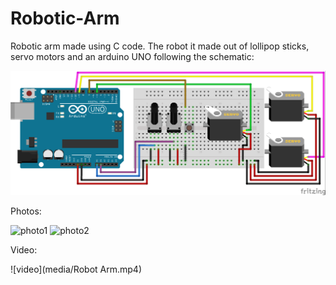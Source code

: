 # Robotic-Arm
Robotic arm made using C code. The robot it made out of lollipop sticks, servo motors and an arduino UNO following the schematic:

![CIRCUIT](media/circuit.png)

Photos:

![photo1](media/1.png)
![photo2](media/2.png)

Video:

![video](media/Robot Arm.mp4)
